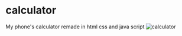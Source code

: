 # calculator
My phone's calculator remade in html css and java script
![calculator](https://github.com/user-attachments/assets/045e8d3b-1bb5-408a-886c-0f8de5940079)
